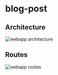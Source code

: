# blog-post

## Architecture 
![webapp architecture](https://github.com/prajapatiomkar/blog-post/assets/72141037/a1097deb-c945-4f06-a931-f68a2fdb790d)

## Routes
![webapp routes](https://github.com/prajapatiomkar/blog-post/assets/72141037/554c5f5d-f1c6-49e9-a194-712585418830)
